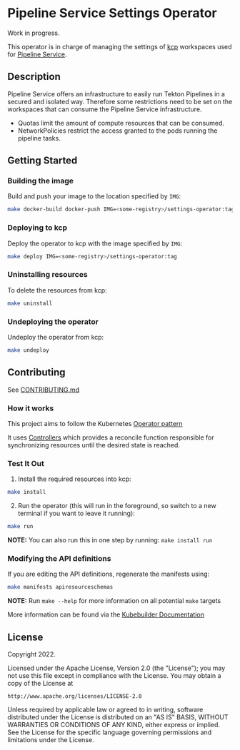 # Pipeline Service Settings Operator

Work in progress.

This operator is in charge of managing the settings of [kcp](https://github.com/kcp-dev/kcp) workspaces used for [Pipeline Service](https://github.com/openshift-pipelines/pipeline-service).

## Description

Pipeline Service offers an infrastructure to easily run Tekton Pipelines in a secured and isolated way. Therefore some restrictions need to be set on the workspaces that can consume the Pipeline Service infrastructure.

- Quotas limit the amount of compute resources that can be consumed.
- NetworkPolicies restrict the access granted to the pods running the pipeline tasks.

## Getting Started

### Building the image

Build and push your image to the location specified by `IMG`:

```sh
make docker-build docker-push IMG=<some-registry>/settings-operator:tag
```

### Deploying to kcp

Deploy the operator to kcp with the image specified by `IMG`:

```sh
make deploy IMG=<some-registry>/settings-operator:tag
```

### Uninstalling resources

To delete the resources from kcp:

```sh
make uninstall
```

### Undeploying the operator

Undeploy the operator from kcp:

```sh
make undeploy
```

## Contributing

See [CONTRIBUTING.md](CONTRIBUTING.md)

### How it works

This project aims to follow the Kubernetes [Operator pattern](https://kubernetes.io/docs/concepts/extend-kubernetes/operator/)

It uses [Controllers](https://kubernetes.io/docs/concepts/architecture/controller/) 
which provides a reconcile function responsible for synchronizing resources until the desired state is reached. 

### Test It Out

1. Install the required resources into kcp:

```sh
make install
```

2. Run the operator (this will run in the foreground, so switch to a new terminal if you want to leave it running):

```sh
make run
```

**NOTE:** You can also run this in one step by running: `make install run`

### Modifying the API definitions

If you are editing the API definitions, regenerate the manifests using:

```sh
make manifests apiresourceschemas
```

**NOTE:** Run `make --help` for more information on all potential `make` targets

More information can be found via the [Kubebuilder Documentation](https://book.kubebuilder.io/introduction.html)

## License

Copyright 2022.

Licensed under the Apache License, Version 2.0 (the "License");
you may not use this file except in compliance with the License.
You may obtain a copy of the License at

    http://www.apache.org/licenses/LICENSE-2.0

Unless required by applicable law or agreed to in writing, software
distributed under the License is distributed on an "AS IS" BASIS,
WITHOUT WARRANTIES OR CONDITIONS OF ANY KIND, either express or implied.
See the License for the specific language governing permissions and
limitations under the License.
